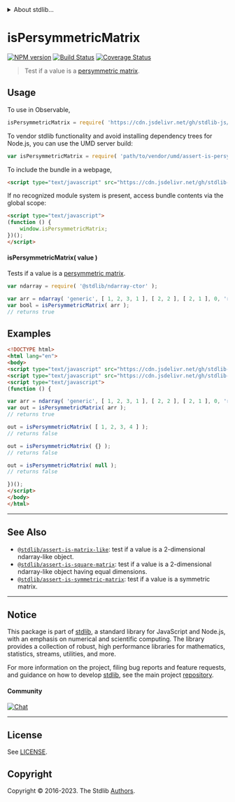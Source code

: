 <!--

@license Apache-2.0

Copyright (c) 2018 The Stdlib Authors.

Licensed under the Apache License, Version 2.0 (the "License");
you may not use this file except in compliance with the License.
You may obtain a copy of the License at

   http://www.apache.org/licenses/LICENSE-2.0

Unless required by applicable law or agreed to in writing, software
distributed under the License is distributed on an "AS IS" BASIS,
WITHOUT WARRANTIES OR CONDITIONS OF ANY KIND, either express or implied.
See the License for the specific language governing permissions and
limitations under the License.

-->


<details>
  <summary>
    About stdlib...
  </summary>
  <p>We believe in a future in which the web is a preferred environment for numerical computation. To help realize this future, we've built stdlib. stdlib is a standard library, with an emphasis on numerical and scientific computation, written in JavaScript (and C) for execution in browsers and in Node.js.</p>
  <p>The library is fully decomposable, being architected in such a way that you can swap out and mix and match APIs and functionality to cater to your exact preferences and use cases.</p>
  <p>When you use stdlib, you can be absolutely certain that you are using the most thorough, rigorous, well-written, studied, documented, tested, measured, and high-quality code out there.</p>
  <p>To join us in bringing numerical computing to the web, get started by checking us out on <a href="https://github.com/stdlib-js/stdlib">GitHub</a>, and please consider <a href="https://opencollective.com/stdlib">financially supporting stdlib</a>. We greatly appreciate your continued support!</p>
</details>

# isPersymmetricMatrix

[![NPM version][npm-image]][npm-url] [![Build Status][test-image]][test-url] [![Coverage Status][coverage-image]][coverage-url] <!-- [![dependencies][dependencies-image]][dependencies-url] -->

> Test if a value is a [persymmetric matrix][persymmetric-matrix].



<section class="usage">

## Usage

To use in Observable,

```javascript
isPersymmetricMatrix = require( 'https://cdn.jsdelivr.net/gh/stdlib-js/assert-is-persymmetric-matrix@umd/browser.js' )
```

To vendor stdlib functionality and avoid installing dependency trees for Node.js, you can use the UMD server build:

```javascript
var isPersymmetricMatrix = require( 'path/to/vendor/umd/assert-is-persymmetric-matrix/index.js' )
```

To include the bundle in a webpage,

```html
<script type="text/javascript" src="https://cdn.jsdelivr.net/gh/stdlib-js/assert-is-persymmetric-matrix@umd/browser.js"></script>
```

If no recognized module system is present, access bundle contents via the global scope:

```html
<script type="text/javascript">
(function () {
    window.isPersymmetricMatrix;
})();
</script>
```

#### isPersymmetricMatrix( value )

Tests if a value is a [persymmetric matrix][persymmetric-matrix].

```javascript
var ndarray = require( '@stdlib/ndarray-ctor' );

var arr = ndarray( 'generic', [ 1, 2, 3, 1 ], [ 2, 2 ], [ 2, 1 ], 0, 'row-major' );
var bool = isPersymmetricMatrix( arr );
// returns true
```

</section>

<!-- /.usage -->

<section class="examples">

## Examples

<!-- eslint no-undef: "error" -->

```html
<!DOCTYPE html>
<html lang="en">
<body>
<script type="text/javascript" src="https://cdn.jsdelivr.net/gh/stdlib-js/ndarray-ctor@umd/browser.js"></script>
<script type="text/javascript" src="https://cdn.jsdelivr.net/gh/stdlib-js/assert-is-persymmetric-matrix@umd/browser.js"></script>
<script type="text/javascript">
(function () {

var arr = ndarray( 'generic', [ 1, 2, 3, 1 ], [ 2, 2 ], [ 2, 1 ], 0, 'row-major' );
var out = isPersymmetricMatrix( arr );
// returns true

out = isPersymmetricMatrix( [ 1, 2, 3, 4 ] );
// returns false

out = isPersymmetricMatrix( {} );
// returns false

out = isPersymmetricMatrix( null );
// returns false

})();
</script>
</body>
</html>
```

</section>

<!-- /.examples -->

<!-- Section for related `stdlib` packages. Do not manually edit this section, as it is automatically populated. -->

<section class="related">

* * *

## See Also

-   <span class="package-name">[`@stdlib/assert-is-matrix-like`][@stdlib/assert/is-matrix-like]</span><span class="delimiter">: </span><span class="description">test if a value is a 2-dimensional ndarray-like object.</span>
-   <span class="package-name">[`@stdlib/assert-is-square-matrix`][@stdlib/assert/is-square-matrix]</span><span class="delimiter">: </span><span class="description">test if a value is a 2-dimensional ndarray-like object having equal dimensions.</span>
-   <span class="package-name">[`@stdlib/assert-is-symmetric-matrix`][@stdlib/assert/is-symmetric-matrix]</span><span class="delimiter">: </span><span class="description">test if a value is a symmetric matrix.</span>

</section>

<!-- /.related -->

<!-- Section for all links. Make sure to keep an empty line after the `section` element and another before the `/section` close. -->


<section class="main-repo" >

* * *

## Notice

This package is part of [stdlib][stdlib], a standard library for JavaScript and Node.js, with an emphasis on numerical and scientific computing. The library provides a collection of robust, high performance libraries for mathematics, statistics, streams, utilities, and more.

For more information on the project, filing bug reports and feature requests, and guidance on how to develop [stdlib][stdlib], see the main project [repository][stdlib].

#### Community

[![Chat][chat-image]][chat-url]

---

## License

See [LICENSE][stdlib-license].


## Copyright

Copyright &copy; 2016-2023. The Stdlib [Authors][stdlib-authors].

</section>

<!-- /.stdlib -->

<!-- Section for all links. Make sure to keep an empty line after the `section` element and another before the `/section` close. -->

<section class="links">

[npm-image]: http://img.shields.io/npm/v/@stdlib/assert-is-persymmetric-matrix.svg
[npm-url]: https://npmjs.org/package/@stdlib/assert-is-persymmetric-matrix

[test-image]: https://github.com/stdlib-js/assert-is-persymmetric-matrix/actions/workflows/test.yml/badge.svg?branch=main
[test-url]: https://github.com/stdlib-js/assert-is-persymmetric-matrix/actions/workflows/test.yml?query=branch:main

[coverage-image]: https://img.shields.io/codecov/c/github/stdlib-js/assert-is-persymmetric-matrix/main.svg
[coverage-url]: https://codecov.io/github/stdlib-js/assert-is-persymmetric-matrix?branch=main

<!--

[dependencies-image]: https://img.shields.io/david/stdlib-js/assert-is-persymmetric-matrix.svg
[dependencies-url]: https://david-dm.org/stdlib-js/assert-is-persymmetric-matrix/main

-->

[chat-image]: https://img.shields.io/gitter/room/stdlib-js/stdlib.svg
[chat-url]: https://app.gitter.im/#/room/#stdlib-js_stdlib:gitter.im

[stdlib]: https://github.com/stdlib-js/stdlib

[stdlib-authors]: https://github.com/stdlib-js/stdlib/graphs/contributors

[umd]: https://github.com/umdjs/umd
[es-module]: https://developer.mozilla.org/en-US/docs/Web/JavaScript/Guide/Modules

[deno-url]: https://github.com/stdlib-js/assert-is-persymmetric-matrix/tree/deno
[umd-url]: https://github.com/stdlib-js/assert-is-persymmetric-matrix/tree/umd
[esm-url]: https://github.com/stdlib-js/assert-is-persymmetric-matrix/tree/esm
[branches-url]: https://github.com/stdlib-js/assert-is-persymmetric-matrix/blob/main/branches.md

[stdlib-license]: https://raw.githubusercontent.com/stdlib-js/assert-is-persymmetric-matrix/main/LICENSE

[persymmetric-matrix]: https://en.wikipedia.org/wiki/Persymmetric_matrix

<!-- <related-links> -->

[@stdlib/assert/is-matrix-like]: https://github.com/stdlib-js/assert-is-matrix-like/tree/umd

[@stdlib/assert/is-square-matrix]: https://github.com/stdlib-js/assert-is-square-matrix/tree/umd

[@stdlib/assert/is-symmetric-matrix]: https://github.com/stdlib-js/assert-is-symmetric-matrix/tree/umd

<!-- </related-links> -->

</section>

<!-- /.links -->
